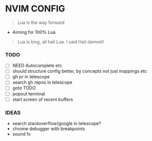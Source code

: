# NVIM CONFIG

> Lua is the way forward

- Aiming for 100% Lua

> Lua is king, all hail Lua. I said Hail dammit!

### TODO 
- [ ] NEED Autocomplete etc
- [ ] should structure config better, by concepts not just mappings etc
- [ ] gh pr in telescope
- [ ] search gh repos in telescope
- [ ] goto TODO
- [ ] popout terminal
- [ ] start screen of recent buffers

### IDEAS
- search stackoverflow/google in telescope? 
- chrome debugger with breakpoints 
- sound fx
